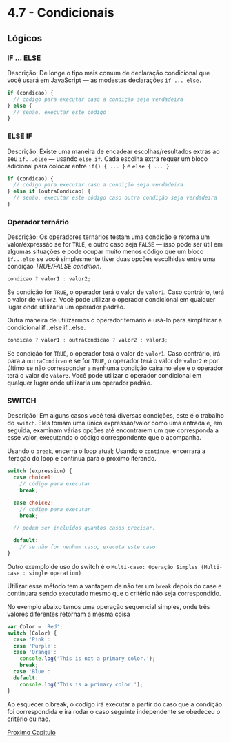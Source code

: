 # 4.7 - Condicionais

## Lógicos

### IF ... ELSE

Descrição: De longe o tipo mais comum de declaração condicional que você usará em JavaScript — as modestas declarações `if ... else.`

```javascript
if (condicao) {
  // código para executar caso a condição seja verdadeira
} else {
  // senão, executar este código
}
```

### ELSE IF

Descrição: Existe uma maneira de encadear escolhas/resultados extras ao seu `if...else` — usando `else if`.
Cada escolha extra requer um bloco adicional para colocar entre `if() { ... }` e `else { ... }`

```javascript
if (condicao) {
  // código para executar caso a condição seja verdadeira
} else if (outraCondicao) {
  // senão, executar este código caso outra condição seja verdadeira
}
```

### Operador ternário

Descrição: Os operadores ternários testam uma condição e retorna um valor/expressão se for `TRUE`, e outro caso seja `FALSE` — isso pode ser útil em algumas situações e pode ocupar muito menos código que um bloco `if...else` se você simplesmente tiver duas opções escolhidas entre uma condição *TRUE/FALSE condition*.

```javascript
condicao ? valor1 : valor2;
```

Se condição for `TRUE`, o operador terá o valor de `valor1`. Caso contrário, terá o valor de `valor2`. Você pode utilizar o operador condicional em qualquer lugar onde utilizaria um operador padrão.

Outra maneira de utilizarmos o operador ternário é usá-lo para simplificar a condicional if...else if...else.

```javascript
condicao ? valor1 : outraCondicao ? valor2 : valor3;
```

Se condição for `TRUE`, o operador terá o valor de `valor1`. Caso contrário, irá para a `outraCondicao` e se for `TRUE`, o operador terá o valor de `valor2` e por último se não corresponder a nenhuma condição caíra no else e o operador terá o valor de `valor3`. Você pode utilizar o operador condicional em qualquer lugar onde utilizaria um operador padrão.

### SWITCH

Descrição: Em alguns casos você terá diversas condições, este é o trabalho do `switch`.
Eles tomam uma única expressão/valor como uma entrada e, em seguida, examinam várias opções até encontrarem um que corresponda a esse valor, executando o código correspondente que o acompanha.

Usando o `break`, encerra o loop atual;
Usando o `continue`, encerrará a iteração do loop e continua para o próximo iterando.

```javascript
switch (expression) {
  case choice1:
    // código para executar
    break;

  case choice2:
    // código para executar
    break;

  // podem ser incluídos quantos casos precisar.

  default:
    // se não for nenhum caso, executa este caso
}
```
Outro exemplo de uso do switch é o `Multi-caso: Operação Simples (Multi-case : single operation)`

Utilizar esse método tem a vantagem de não ter um `break` depois do case e continuara sendo executado mesmo que o critério não seja correspondido.

No exemplo abaixo temos uma operação sequencial simples, onde três valores diferentes retornam a mesma coisa

```javascript
var Color = 'Red';
switch (Color) {
  case 'Pink':
  case 'Purple':
  case 'Orange':
    console.log('This is not a primary color.');
    break;
  case 'Blue':
  default:
    console.log('This is a primary color.');
}
```
Ao esquecer o break, o codigo irá executar a partir do caso que a condição foi correspondida e irá rodar o caso seguinte independente se obedeceu o critério ou nao.

[Proximo Capitulo](./8_Estruturas-de-repeticao.md)